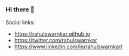 ### Hi there 👋

Social links:
- https://rahulswarnkar.github.io
- https://twitter.com/rahulswarnkar
- https://www.linkedin.com/in/rahulswarnkar/



<!--
**rahulswarnkar/rahulswarnkar** is a ✨ _special_ ✨ repository because its `README.md` (this file) appears on your GitHub profile.

Here are some ideas to get you started:

- 🔭 I’m currently working on ...
- 🌱 I’m currently learning ...
- 👯 I’m looking to collaborate on ...
- 🤔 I’m looking for help with ...
- 💬 Ask me about ...
- 📫 How to reach me: ...
- 😄 Pronouns: ...
- ⚡ Fun fact: ...
-->
